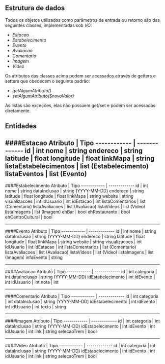 Estrutura de dados
----------
Todos os objetos utilizados como parâmetros de entrada ou retorno são das seguintes classes, implementadas sob *VO*:

- *Estacao*
- *Estabelecimento*
- *Evento*
- *Avaliacao*
- *Comentario*
- *Imagem*
- *Video* 

Os atributos das classes acima podem ser acessados através de getters e setters que obedecem o seguinte padrão:

- *getAlgumAtributo()*
- *setAlgumAtributo($novoValor)*

As listas são exceções, elas não possuem get/set e podem ser acessadas diretamente.

Entidades
-----------------
####Estacao
Atributo | Tipo
------------ | -------------
id | int
nome | string
endereco | string
latitude | float
longitude | float
linkMapa | string
listaEstabelecimentos | list (Estabelecimento) 
listaEventos | list (Evento)
------------------
####Estabelecimento
Atributo | Tipo
------------ | -------------
id | int
nome | string
dataInclusao | string (YYYY-MM-DD)
endereco | string
latitude | float
longitude | float
linkMapa | string
website | string
visualizacoes | int
idUsuario | int
idEstacao | int
listaComentarios | list (Comentario)
listaAvaliacoes | list (Avaliacao)
listaVideos | list (Video)
listaImagens | list (Imagem)
ehBar | bool
ehRestaurante | bool
ehCentroCultural | bool

------------------
####Evento
Atributo | Tipo
------------ | -------------
id | int
nome | string
dataInclusao | string (YYYY-MM-DD)
endereco | string
latitude | float
longitude | float
linkMapa | string
website | string
visualizacoes | int
idUsuario | int
idEstacao | int
listaComentarios | list (Comentario)
listaAvaliacoes | list (Avaliacao)
listaVideos | list (Video)
listaImagens | list (Imagem)
infoEvento | string

------------------
####Avaliacao
Atributo | Tipo
------------ | -------------
id | int
categoria | int
dataInclusao | string (YYYY-MM-DD)
idEstabelecimento | int
idEvento | int
idUsuario | int
nota | int

------------------
####Comentario
Atributo | Tipo
------------ | -------------
id | int
categoria | int
dataInclusao | string (YYYY-MM-DD)
idEstabelecimento | int
idEvento | int
idUsuario | int
texto | string

------------------
####Imagem
Atributo | Tipo
------------ | ------------- 
id | int
categoria | int
dataInclusao | string (YYYY-MM-DD)
idEstabelecimento | int
idEvento | int
idUsuario | int
link | string
selecaoTrem | bool

------------------
####Video
Atributo | Tipo
------------ | -------------
id | int
categoria | int
dataInclusao | string (YYYY-MM-DD)
idEstabelecimento | int
idEvento | int
idUsuario | int
link | string
selecaoTrem | bool
